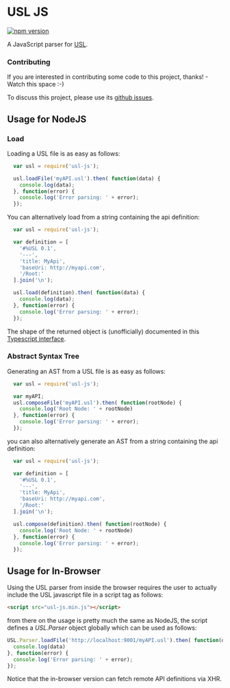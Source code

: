 # USL JS


[![npm version](https://badge.fury.io/js/%40usl%2Fusl-js.svg)](https://badge.fury.io/js/%40usl%2Fusl-js)

A JavaScript parser for [USL](http://usl.io).

### Contributing
If you are interested in contributing some code to this project, thanks! - Watch this space :-)

To discuss this project, please use its [github issues](https://github.com/usl-org/usl.tooling.parsers.usl-js/issues).

## Usage for NodeJS

### Load

Loading a USL file is as easy as follows:

```javascript
  var usl = require('usl-js');

  usl.loadFile('myAPI.usl').then( function(data) {
    console.log(data);
  }, function(error) {
    console.log('Error parsing: ' + error);
  });
```

You can alternatively load from a string containing the api definition:

```javascript
  var usl = require('usl-js');

  var definition = [
    '#%USL 0.1',
    '---',
    'title: MyApi',
    'baseUri: http://myapi.com',
    '/Root:'
  ].join('\n');

  usl.load(definition).then( function(data) {
    console.log(data);
  }, function(error) {
    console.log('Error parsing: ' + error);
  });
```

The shape of the returned object is (unofficially) documented in this [Typescript interface](https://github.com/aldonline/usl-typescript).

### Abstract Syntax Tree

Generating an AST from a USL file is as easy as follows:

```javascript
  var usl = require('usl-js');

  var myAPI;
  usl.composeFile('myAPI.usl').then( function(rootNode) {
    console.log('Root Node: ' + rootNode)
  }, function(error) {
    console.log('Error parsing: ' + error);
  });
```

you can also alternatively generate an AST from a string containing the api definition:

```javascript
  var usl = require('usl-js');

  var definition = [
    '#%USL 0.1',
    '---',
    'title: MyApi',
    'baseUri: http://myapi.com',
    '/Root:'
  ].join('\n');

  usl.compose(definition).then( function(rootNode) {
    console.log('Root Node: ' + rootNode)
  }, function(error) {
    console.log('Error parsing: ' + error);
  });
```

## Usage for In-Browser

Using the USL parser from inside the browser requires the user to actually
include the USL javascript file in a script tag as follows:

```html
<script src="usl-js.min.js"></script>
```

from there on the usage is pretty much the same as NodeJS, the script
defines a *USL.Parser* object globally which can be used as follows:

```javascript
USL.Parser.loadFile('http://localhost:9001/myAPI.usl').then( function(data) {
  console.log(data)
}, function(error) {
  console.log('Error parsing: ' + error);
});
```

Notice that the in-browser version can fetch remote API definitions via XHR.
